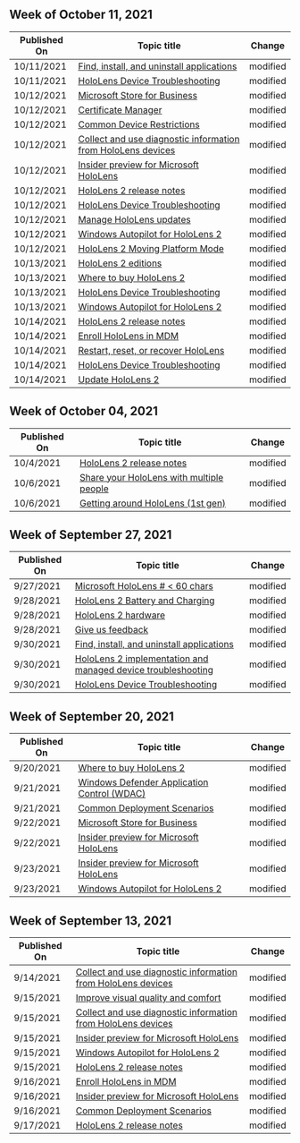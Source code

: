 <!-- This file is generated automatically each week. Changes made to this file will be overwritten.-->



## Week of October 11, 2021


| Published On |Topic title | Change |
|------|------------|--------|
| 10/11/2021 | [Find, install, and uninstall applications](/hololens/holographic-store-apps) | modified |
| 10/11/2021 | [HoloLens Device Troubleshooting](/hololens/hololens-troubleshooting) | modified |
| 10/12/2021 | [Microsoft Store for Business](/hololens/app-deploy-store-business) | modified |
| 10/12/2021 | [Certificate Manager](/hololens/certificate-manager) | modified |
| 10/12/2021 | [Common Device Restrictions](/hololens/hololens-common-device-restrictions) | modified |
| 10/12/2021 | [Collect and use diagnostic information from HoloLens devices](/hololens/hololens-diagnostic-logs) | modified |
| 10/12/2021 | [Insider preview for Microsoft HoloLens](/hololens/hololens-insider) | modified |
| 10/12/2021 | [HoloLens 2 release notes](/hololens/hololens-release-notes) | modified |
| 10/12/2021 | [HoloLens Device Troubleshooting](/hololens/hololens-troubleshooting) | modified |
| 10/12/2021 | [Manage HoloLens updates](/hololens/hololens-updates) | modified |
| 10/12/2021 | [Windows Autopilot for HoloLens 2](/hololens/hololens2-autopilot) | modified |
| 10/12/2021 | [HoloLens 2 Moving Platform Mode](/hololens/hololens2-moving-platform) | modified |
| 10/13/2021 | [HoloLens 2 editions](/hololens/hololens2-options) | modified |
| 10/13/2021 | [Where to buy HoloLens 2](/hololens/hololens2-purchase) | modified |
| 10/13/2021 | [HoloLens Device Troubleshooting](/hololens/hololens-troubleshooting) | modified |
| 10/13/2021 | [Windows Autopilot for HoloLens 2](/hololens/hololens2-autopilot) | modified |
| 10/14/2021 | [HoloLens 2 release notes](/hololens/hololens-release-notes) | modified |
| 10/14/2021 | [Enroll HoloLens in MDM](/hololens/hololens-enroll-mdm) | modified |
| 10/14/2021 | [Restart, reset, or recover HoloLens](/hololens/hololens-recovery) | modified |
| 10/14/2021 | [HoloLens Device Troubleshooting](/hololens/hololens-troubleshooting) | modified |
| 10/14/2021 | [Update HoloLens 2](/hololens/hololens-update-hololens) | modified |


## Week of October 04, 2021


| Published On |Topic title | Change |
|------|------------|--------|
| 10/4/2021 | [HoloLens 2 release notes](/hololens/hololens-release-notes) | modified |
| 10/6/2021 | [Share your HoloLens with multiple people](/hololens/hololens-multiple-users) | modified |
| 10/6/2021 | [Getting around HoloLens (1st gen)](/hololens/hololens1-basic-usage) | modified |


## Week of September 27, 2021


| Published On |Topic title | Change |
|------|------------|--------|
| 9/27/2021 | [Microsoft HoloLens # < 60 chars](/hololens/index) | modified |
| 9/28/2021 | [HoloLens 2 Battery and Charging](/hololens/hololens2-charging) | modified |
| 9/28/2021 | [HoloLens 2 hardware](/hololens/hololens2-hardware) | modified |
| 9/28/2021 | [Give us feedback](/hololens/hololens-feedback) | modified |
| 9/30/2021 | [Find, install, and uninstall applications](/hololens/holographic-store-apps) | modified |
| 9/30/2021 | [HoloLens 2 implementation and managed device troubleshooting](/hololens/hololens2-enterprise-troubleshooting) | modified |
| 9/30/2021 | [HoloLens Device Troubleshooting](/hololens/hololens-troubleshooting) | modified |


## Week of September 20, 2021


| Published On |Topic title | Change |
|------|------------|--------|
| 9/20/2021 | [Where to buy HoloLens 2](/hololens/hololens2-purchase) | modified |
| 9/21/2021 | [Windows Defender Application Control (WDAC)](/hololens/windows-defender-application-control-wdac) | modified |
| 9/21/2021 | [Common Deployment Scenarios](/hololens/hololens-requirements) | modified |
| 9/22/2021 | [Microsoft Store for Business](/hololens/app-deploy-store-business) | modified |
| 9/22/2021 | [Insider preview for Microsoft HoloLens](/hololens/hololens-insider) | modified |
| 9/23/2021 | [Insider preview for Microsoft HoloLens](/hololens/hololens-insider) | modified |
| 9/23/2021 | [Windows Autopilot for HoloLens 2](/hololens/hololens2-autopilot) | modified |


## Week of September 13, 2021


| Published On |Topic title | Change |
|------|------------|--------|
| 9/14/2021 | [Collect and use diagnostic information from HoloLens devices](/hololens/hololens-diagnostic-logs) | modified |
| 9/15/2021 | [Improve visual quality and comfort](/hololens/hololens-calibration) | modified |
| 9/15/2021 | [Collect and use diagnostic information from HoloLens devices](/hololens/hololens-diagnostic-logs) | modified |
| 9/15/2021 | [Insider preview for Microsoft HoloLens](/hololens/hololens-insider) | modified |
| 9/15/2021 | [Windows Autopilot for HoloLens 2](/hololens/hololens2-autopilot) | modified |
| 9/15/2021 | [HoloLens 2 release notes](/hololens/hololens-release-notes) | modified |
| 9/16/2021 | [Enroll HoloLens in MDM](/hololens/hololens-enroll-mdm) | modified |
| 9/16/2021 | [Insider preview for Microsoft HoloLens](/hololens/hololens-insider) | modified |
| 9/16/2021 | [Common Deployment Scenarios](/hololens/hololens-requirements) | modified |
| 9/17/2021 | [HoloLens 2 release notes](/hololens/hololens-release-notes) | modified |
